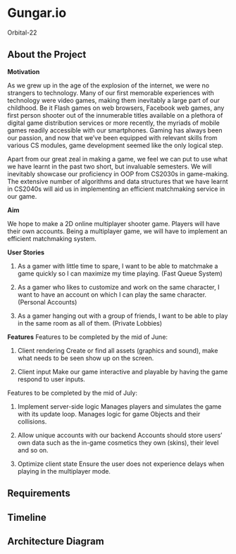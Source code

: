 # Gungar.io
Orbital-22
## About the Project
**Motivation**

As we grew up in the age of the explosion of the internet, we were no strangers to technology. Many of our first memorable experiences with technology were video games, making them inevitably a large part of our childhood. Be it Flash games on web browsers, Facebook web games, any first person shooter out of the innumerable titles available on a plethora of digital game distribution services or more recently, the myriads of mobile games readily accessible with our smartphones. Gaming has always been our passion, and now that we’ve been equipped with relevant skills from various CS modules, game development seemed like the only logical step.

Apart from our great zeal in making a game, we feel we can put to use what we have learnt in the past two short, but invaluable semesters. We will inevitably showcase our proficiency in OOP from CS2030s in game-making. The extensive number of algorithms and data structures that we have learnt in CS2040s will aid us in implementing an efficient matchmaking service in our game.


**Aim**

We hope to make a 2D online multiplayer shooter game. Players will have their own accounts. Being a multiplayer game, we will have to implement an efficient matchmaking system.

**User Stories**
1. As a gamer with little time to spare, I want to be able to matchmake a game quickly so I can maximize my time playing. (Fast Queue System)
 
2. As a gamer who likes to customize and work on the same character, I want to have an account on which I can play the same character. (Personal Accounts) 

3. As a gamer hanging out with a group of friends, I want to be able to play in the same room as all of them. (Private Lobbies)

**Features**
Features to be completed by the mid of June: 

1. Client rendering
Create or find all assets (graphics and sound), make what needs to be seen show up on the screen.

2. Client input 
Make our game interactive and playable by having the game respond to user inputs.

Features to be completed by the mid of July: 

1. Implement server-side logic
Manages players and simulates the game with its update loop. Manages logic for game Objects and their collisions.

2. Allow unique accounts with our backend 
Accounts should store users’ own data such as the in-game cosmetics they own (skins), their level and so on.

3. Optimize client state 
Ensure the user does not experience delays when playing in the multiplayer mode.

## Requirements 

## Timeline

## Architecture Diagram

 

